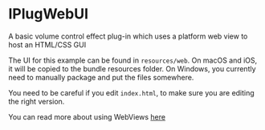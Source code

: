 # IPlugWebUI
A basic volume control effect plug-in which uses a platform web view to host an HTML/CSS GUI

The UI for this example can be found in `resources/web`. On macOS and iOS, it will be copied to the bundle resources folder. On Windows, you currently need to manually package and put the files somewhere.

You need to be careful if you edit `index.html`, to make sure you are editing the right version.

You can read more about using WebViews [here](https://github.com/iPlug2/iPlug2/wiki/Using-WebViews)